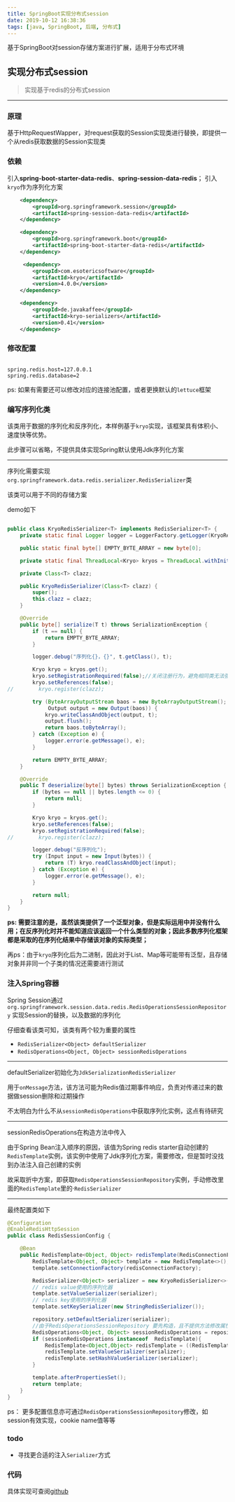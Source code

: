 ```yaml
---
title: SpringBoot实现分布式session
date: 2019-10-12 16:38:36
tags: [java, SpringBoot, 后端, 分布式]
---
```




基于SpringBoot对session存储方案进行扩展，适用于分布式环境



<!-- more -->



## 实现分布式session

> 实现基于redis的分布式session

---


### 原理

基于HttpRequestWapper，对request获取的Session实现类进行替换，即提供一个从redis获取数据的Session实现类

### 依赖

引入**spring-boot-starter-data-redis**、**spring-session-data-redis**；
引入`kryo`作为序列化方案

```xml
    <dependency>
        <groupId>org.springframework.session</groupId>
        <artifactId>spring-session-data-redis</artifactId>
    </dependency>

    <dependency>
        <groupId>org.springframework.boot</groupId>
        <artifactId>spring-boot-starter-data-redis</artifactId>
    </dependency>

     <dependency>
        <groupId>com.esotericsoftware</groupId>
        <artifactId>kryo</artifactId>
        <version>4.0.0</version>
    </dependency>

    <dependency>
        <groupId>de.javakaffee</groupId>
        <artifactId>kryo-serializers</artifactId>
        <version>0.41</version>
    </dependency>

```

### 修改配置

```properties

spring.redis.host=127.0.0.1
spring.redis.database=2

```

ps: 如果有需要还可以修改对应的连接池配置，或者更换默认的`lettuce`框架


### 编写序列化类

该类用于数据的序列化和反序列化，本样例基于`kryo`实现，该框架具有体积小、速度快等优势。

此步骤可以省略，不提供具体实现Spring默认使用Jdk序列化方案

----

序列化需要实现`org.springframework.data.redis.serializer.RedisSerializer`类

该类可以用于不同的存储方案

demo如下

```java

public class KryoRedisSerializer<T> implements RedisSerializer<T> {
    private static final Logger logger = LoggerFactory.getLogger(KryoRedisSerializer.class);

    public static final byte[] EMPTY_BYTE_ARRAY = new byte[0];

    private static final ThreadLocal<Kryo> kryos = ThreadLocal.withInitial(Kryo::new);

    private Class<T> clazz;

    public KryoRedisSerializer(Class<T> clazz) {
        super();
        this.clazz = clazz;
    }

    @Override
    public byte[] serialize(T t) throws SerializationException {
        if (t == null) {
            return EMPTY_BYTE_ARRAY;
        }

        logger.debug("序列化{}，{}", t.getClass(), t);

        Kryo kryo = kryos.get();
        kryo.setRegistrationRequired(false);//关闭注册行为，避免相同类无法强转
        kryo.setReferences(false);
//        kryo.register(clazz);

        try (ByteArrayOutputStream baos = new ByteArrayOutputStream();
             Output output = new Output(baos)) {
            kryo.writeClassAndObject(output, t);
            output.flush();
            return baos.toByteArray();
        } catch (Exception e) {
            logger.error(e.getMessage(), e);
        }

        return EMPTY_BYTE_ARRAY;
    }

    @Override
    public T deserialize(byte[] bytes) throws SerializationException {
        if (bytes == null || bytes.length <= 0) {
            return null;
        }

        Kryo kryo = kryos.get();
        kryo.setReferences(false);
        kryo.setRegistrationRequired(false);
//        kryo.register(clazz);

        logger.debug("反序列化");
        try (Input input = new Input(bytes)) {
            return (T) kryo.readClassAndObject(input);
        } catch (Exception e) {
            logger.error(e.getMessage(), e);
        }

        return null;
    }
}

```

**ps: 需要注意的是，虽然该类提供了一个泛型对象，但是实际运用中并没有什么用；在反序列化时并不能知道应该返回一个什么类型的对象；因此多数序列化框架都是采取的在序列化结果中存储该对象的实际类型；**

再ps：由于`kryo`序列化后为二进制，因此对于List、Map等可能带有泛型，且存储对象并非同一个子类的情况还需要进行测试

### 注入Spring容器

Spring Session通过` org.springframework.session.data.redis.RedisOperationsSessionRepository ` 实现Session的替换，以及数据的序列化

仔细查看该类可知，该类有两个较为重要的属性

- `RedisSerializer<Object> defaultSerializer`
- `RedisOperations<Object, Object> sessionRedisOperations`

---
defaultSerializer初始化为`JdkSerializationRedisSerializer`

用于`onMessage`方法，该方法可能为Redis值过期事件响应，负责对传递过来的数据做session删除和过期操作

不太明白为什么不从`sessionRedisOperations`中获取序列化实例，这点有待研究

---

sessionRedisOperations在构造方法中传入

由于Spring Bean注入顺序的原因，该值为Spring redis starter自动创建的`RedisTemplate`实例，该实例中使用了Jdk序列化方案，需要修改，但是暂时没找到办法注入自己创建的实例

故采取折中方案，即获取`RedisOperationsSessionRepository`实例，手动修改里面的`RedisTemplate`里的·`RedisSerializer`

---

最终配置类如下

```java
@Configuration
@EnableRedisHttpSession
public class RedisSessionConfig {

    @Bean
    public RedisTemplate<Object, Object> redisTemplate(RedisConnectionFactory redisConnectionFactory, RedisOperationsSessionRepository repository) {
        RedisTemplate<Object, Object> template = new RedisTemplate<>();
        template.setConnectionFactory(redisConnectionFactory);

        RedisSerializer<Object> serializer = new KryoRedisSerializer<>(Object.class);
        // redis value使用的序列化器
        template.setValueSerializer(serializer);
        // redis key使用的序列化器
        template.setKeySerializer(new StringRedisSerializer());

        repository.setDefaultSerializer(serializer);
        //由于RedisOperationsSessionRepository 要先构造，且不提供方法修改属性，只能采取这种这种的方法
        RedisOperations<Object, Object> sessionRedisOperations = repository.getSessionRedisOperations();
        if (sessionRedisOperations instanceof  RedisTemplate){
            RedisTemplate<Object,Object> redisTemplate = ((RedisTemplate<Object, Object>) sessionRedisOperations);
            redisTemplate.setValueSerializer(serializer);
            redisTemplate.setHashValueSerializer(serializer);
        }

        template.afterPropertiesSet();
        return template;
    }
}
```


ps： 更多配置信息亦可通过`RedisOperationsSessionRepository`修改，如session有效实现，cookie name值等等



### todo

- 寻找更合适的注入`Serializer`方式


### 代码

具体实现可查阅[github](https://github.com/inkroom/SpringBoot-study/commit/5dafbfe8e24ecb9df001b9ae3554a5c5d216d477)